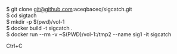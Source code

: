 $ git clone git@github.com:aceqbaceq/sigcatch.git  
$ cd sigtach  
$ mkdir -p  $(pwd)/vol-1  
$ docker build -t sigcatch .  
$ docker run  --rm    -v ~$(PWD)/vol-1:/tmp2  --name sig1 -it sigcatch  
  
Ctrl+C  



